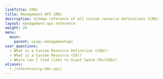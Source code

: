 ```yaml
---
linkTitle: CRDs
title: Management API CRDs
description: Schema reference of all custom resource definitions (CRD) and custom resources (CR) you can use with the Management API.
layout: management-api-reference
weight: 20
menu:
  main:
    parent: uiapi-managementapi
user_questions:
  - What is a Custom Resource Definition (CRD)?
  - What is a Custom Resource (CR)?
  - Where can I find links to Giant Swarm CRs/CRDs?
aliases:
  - /reference/cp-k8s-api/
---
```

